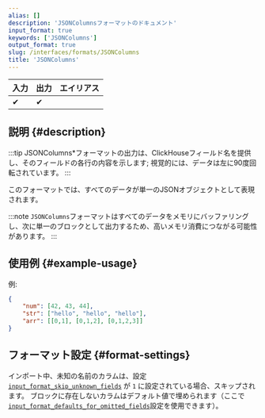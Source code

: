 ```yaml
---
alias: []
description: 'JSONColumnsフォーマットのドキュメント'
input_format: true
keywords: ['JSONColumns']
output_format: true
slug: /interfaces/formats/JSONColumns
title: 'JSONColumns'
---
```


| 入力  | 出力  | エイリアス |
|-------|--------|-------|
| ✔     | ✔      |       |

## 説明 {#description}

:::tip
JSONColumns*フォーマットの出力は、ClickHouseフィールド名を提供し、そのフィールドの各行の内容を示します; 視覚的には、データは左に90度回転されています。
:::

このフォーマットでは、すべてのデータが単一のJSONオブジェクトとして表現されます。

:::note
`JSONColumns`フォーマットはすべてのデータをメモリにバッファリングし、次に単一のブロックとして出力するため、高いメモリ消費につながる可能性があります。
:::

## 使用例 {#example-usage}

例:

```json
{
    "num": [42, 43, 44],
    "str": ["hello", "hello", "hello"],
    "arr": [[0,1], [0,1,2], [0,1,2,3]]
}
```

## フォーマット設定 {#format-settings}

インポート中、未知の名前のカラムは、設定 [`input_format_skip_unknown_fields`](/operations/settings/settings-formats.md/#input_format_skip_unknown_fields) が `1` に設定されている場合、スキップされます。
ブロックに存在しないカラムはデフォルト値で埋められます（ここで[`input_format_defaults_for_omitted_fields`](/operations/settings/settings-formats.md/#input_format_defaults_for_omitted_fields)設定を使用できます）。
